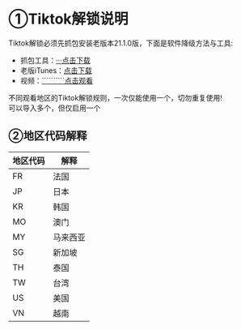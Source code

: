 # ①Tiktok解锁说明
Tiktok解锁必须先抓包安装老版本21.1.0版，下面是软件降级方法与工具:  
* 抓包工具：[···点击下载](https://raw.githubusercontent.com/Semporia/TikTok-Unlock/master/iOS%E6%8A%93%E5%8C%85/iOS%E6%97%A7%E7%89%88%E5%BA%94%E7%94%A8%E4%B8%8B%E8%BD%BDv5.1.exe)
* 老版iTunes：[点击下载](https://secure-appldnld.apple.com/itunes12/091-87819-20180912-69177170-B085-11E8-B6AB-C1D03409AD2A6/iTunes64Setup.exe)
* 视频：[``````````点击观看](https://b23.tv/FM1h5BD)

不同观看地区的Tiktok解锁规则，一次仅能使用一个，切勿重复使用!  
可以导入多个，但仅启用一个  

## ②地区代码解释
|地区代码|解释|
|---|---|
|FR|法国|
|JP|日本|
|KR|韩国|
|MO|澳门|
|MY|马来西亚|
|SG|新加坡|
|TH|泰国|
|TW|台湾|
|US|美国|
|VN|越南|
